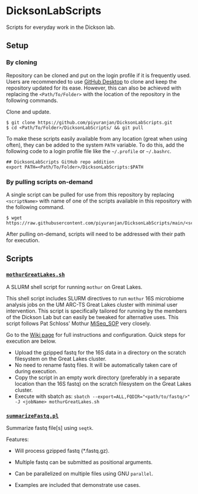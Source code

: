 # DicksonLabScripts

Scripts for everyday work in the Dickson lab.

## Setup

### By cloning

Repository can be cloned and put on the login profile if it is frequently used. Users are recommended to use [GitHub Desktop](https://desktop.github.com/) to clone and keep the repository updated for its ease. However, this can also be achieved with replacing the `<Path/To/Folder>` with the location of the repository in the following commands.

Clone and update.

```
$ git clone https://github.com/piyuranjan/DicksonLabScripts.git
$ cd <Path/To/Folder>/DicksonLabScripts/ && git pull
```

To make these scripts easily available from any location (great when using often), they can be added to the system `PATH` variable. To do this, add the following code to a login profile file like the `~/.profile` or `~/.bashrc`.

```
## DicksonLabScripts GitHub repo addition
export PATH=<Path/To/Folder>/DicksonLabScripts:$PATH
```

### By pulling scripts on-demand

A single script can be pulled for use from this repository by replacing `<scriptName>` with name of one of the scripts available in this repository with the following command.

```
$ wget https://raw.githubusercontent.com/piyuranjan/DicksonLabScripts/main/<scriptName>
```

After pulling on-demand, scripts will need to be addressed with their path for execution.

## Scripts



### [`mothurGreatLakes.sh`](./mothurGreatLakes.sh)  

A SLURM shell script for running `mothur` on Great Lakes.

This shell script includes SLURM directives to run `mothur` 16S microbiome analysis jobs on the UM ARC-TS Great Lakes cluster with minimal user intervention. This script is specifically tailored for running by the members of the Dickson Lab but can easily be tweaked for alternative uses. This script follows Pat Schloss' Mothur [MiSeq_SOP](https://www.mothur.org/wiki/MiSeq_SOP) very closely.

Go to the [Wiki page](https://github.com/piyuranjan/DicksonLabScripts/wiki/mothurGreatLakes.sh) for full instructions and configuration. Quick steps for execution are below.

- Upload the gzipped fastq for the 16S data in a directory on the scratch filesystem on the Great Lakes cluster.
- No need to rename fastq files. It will be automatically taken care of during execution.
- Copy the script in an empty work directory (preferably in a separate location than the 16S fastq) on the scratch filesystem on the Great Lakes cluster.
- Execute with sbatch as: `sbatch --export=ALL,FQDIR="<path/to/fastq/>" -J <jobName> mothurGreatLakes.sh`



### [`summarizeFastq.pl`](./summarizeFastq.pl)  

Summarize fastq file[s] using `seqtk`.

Features:

- Will process gzipped fastq (*.fastq.gz).

- Multiple fastq can be submitted as positional arguments.

- Can be parallelized on multiple files using GNU `parallel`.

- Examples are included that demonstrate use cases.

  
